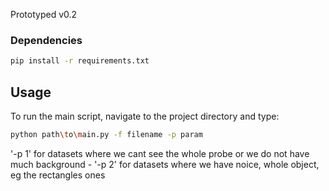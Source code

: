 
Prototyped v0.2

### Dependencies

```bash
pip install -r requirements.txt
```

## Usage

To run the main script, navigate to the project directory and type:

```bash
python path\to\main.py -f filename -p param
```
'-p 1' for datasets where we cant see the whole probe or we do not have much background - 
'-p 2' for datasets where we have noice, whole object, eg the rectangles ones
